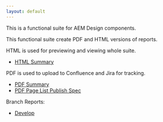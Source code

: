 ```yaml
---
layout: default
---
```


This is a functional suite for AEM Design components.

This functional suite create PDF and HTML versions of reports.

HTML is used for previewing and viewing whole suite.

* [HTML Summary](generated-docs/html/summary.html)

PDF is used to upload to Confluence and Jira for tracking.

* [PDF Summary](generated-docs/pdf/summary.pdf)
* [PDF Page List Publish Spec](generated-docs/pdf/specs.component.lists.pagelist.PageListPublishSpec.pdf)

Branch Reports:

* [Develop](develop/summary.html)

